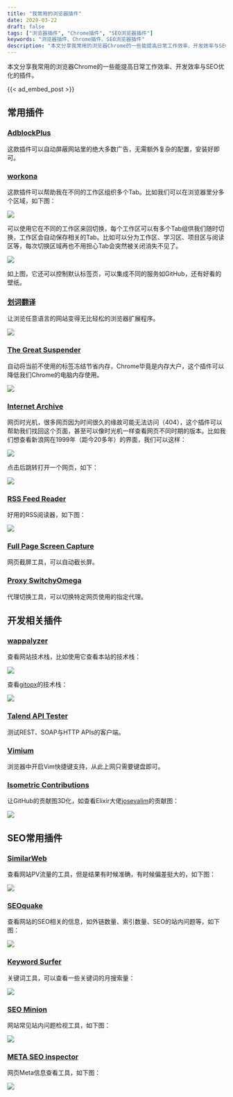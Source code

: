 ```yaml
---
title: "我常用的浏览器插件"
date: 2020-03-22
draft: false
tags: ["浏览器插件", "Chrome插件", "SEO浏览器插件"]
keywords: "浏览器插件、Chrome插件、SEO浏览器插件"
description: "本文分享我常用的浏览器Chrome的一些能提高日常工作效率、开发效率与SEO优化的插件。"
---
```


本文分享我常用的浏览器Chrome的一些能提高日常工作效率、开发效率与SEO优化的插件。

{{< ad_embed_post >}}

## 常用插件

### [AdblockPlus](https://chrome.google.com/webstore/detail/adblock-plus-free-ad-bloc/cfhdojbkjhnklbpkdaibdccddilifddb)

这款插件可以自动屏蔽网站里的绝大多数广告，无需额外复杂的配置，安装好即可。

### [workona]((https://workona.com/))

这款插件可以帮助我在不同的工作区组织多个Tab。比如我们可以在浏览器里分多个区域，如下图：

![](https://img.bmpi.dev/e925ce47-ab63-aaf2-378b-4f4db76421b5.png)

可以使用它在不同的工作区来回切换，每个工作区可以有多个Tab组供我们随时切换，工作区会自动保存相关的Tab。比如可以分为工作区、学习区、项目区与阅读区等，每次切换区域再也不用担心Tab会突然被关闭消失不见了。

![](https://img.bmpi.dev/bbe8fd8f-cd1f-60ce-c325-0f43fb342fcc.png)

如上图，它还可以控制默认标签页，可以集成不同的服务如GitHub，还有好看的壁纸。

### [划词翻译](https://github.com/Selection-Translator/crx-selection-translate)

让浏览任意语言的网站变得无比轻松的浏览器扩展程序。

![](https://img.bmpi.dev/80b1312f-a32f-998a-61d5-1581bcc618d9.png)

### [The Great Suspender](https://chrome.google.com/webstore/detail/the-great-suspender/klbibkeccnjlkjkiokjodocebajanakg)

自动将当前不使用的标签冻结节省内存，Chrome毕竟是内存大户，这个插件可以降低我们Chrome的电脑内存使用。

![](https://img.bmpi.dev/eb2aa4f8-e183-996b-b9f6-b25238ad1d7c.png)

### [Internet Archive](https://chrome.google.com/webstore/detail/wayback-machine/fpnmgdkabkmnadcjpehmlllkndpkmiak)

网页时光机，很多网页因为时间很久的缘故可能无法访问（404），这个插件可以帮助我们找回这个页面，甚至可以像时光机一样查看网页不同时期的版本。比如我们想查看新浪网在1999年（距今20多年）的界面，我们可以这样：

![](https://img.bmpi.dev/865b7679-3f9f-8464-a3e2-b04a4e943247.png)

点击后跳转打开一个网页，如下：

![](https://img.bmpi.dev/b813bf1a-8652-438d-43dd-591125edafaf.png)

### [RSS Feed Reader](https://chrome.google.com/webstore/detail/rss-feed-reader/pnjaodmkngahhkoihejjehlcdlnohgmp)

好用的RSS阅读器，如下图：

![](https://img.bmpi.dev/00a18d52-8768-c560-a315-4ca340930bf5.png)

### [Full Page Screen Capture](https://chrome.google.com/webstore/detail/full-page-screen-capture/fdpohaocaechififmbbbbbknoalclacl)

网页截屏工具，可以自动截长屏。

### [Proxy SwitchyOmega](https://chrome.google.com/webstore/detail/proxy-switchyomega/padekgcemlokbadohgkifijomclgjgif)

代理切换工具，可以切换特定网页使用的指定代理。

## 开发相关插件

### [wappalyzer](https://www.wappalyzer.com/)

查看网站技术栈，比如使用它查看本站的技术栈：

![](https://img.bmpi.dev/b9d1bc00-84f2-f1b1-33b5-f071a5d34927.png)

查看[gitopx](https://www.gitopx.com/)的技术栈：

![](https://img.bmpi.dev/c8b83091-a215-2279-44fb-881a2626a488.png)

### [Talend API Tester](https://chrome.google.com/webstore/detail/talend-api-tester-free-ed/aejoelaoggembcahagimdiliamlcdmfm)

测试REST、SOAP与HTTP APIs的客户端。

### [Vimium](https://chrome.google.com/webstore/detail/vimium/dbepggeogbaibhgnhhndojpepiihcmeb)

浏览器中开启Vim快捷键支持，从此上网只需要键盘即可。

### [Isometric Contributions](https://chrome.google.com/webstore/detail/isometric-contributions/mjoedlfflcchnleknnceiplgaeoegien)

让GitHub的贡献图3D化，如查看Elixir大佬[josevalim](https://github.com/josevalim)的贡献图：

![](https://img.bmpi.dev/2a43a6ef-3ab8-59a6-79aa-66120cde0bc3.png)

## SEO常用插件

### [SimilarWeb](https://chrome.google.com/webstore/detail/similarweb-traffic-rank-w/hoklmmgfnpapgjgcpechhaamimifchmp)

查看网站PV流量的工具，但是结果有时候准确，有时候偏差挺大的，如下图：

![](https://img.bmpi.dev/634193d1-1d4a-a812-9b6a-50ed9cc9a0eb.png)

### [SEOquake](https://chrome.google.com/webstore/detail/seoquake/akdgnmcogleenhbclghghlkkdndkjdjc)

查看网站的SEO相关的信息，如外链数量、索引数量、SEO的站内问题等，如下图：

![](https://img.bmpi.dev/4a4620ee-4079-3ec6-ceaa-55c88cab7808.png)

### [Keyword Surfer](https://chrome.google.com/webstore/detail/keyword-surfer/bafijghppfhdpldihckdcadbcobikaca)

关键词工具，可以查看一些关键词的月搜索量：

![](https://img.bmpi.dev/a997c1c0-1409-3529-23fc-24241000c2b6.png)

### [SEO Minion](https://chrome.google.com/webstore/detail/seo-minion/giihipjfimkajhlcilipnjeohabimjhi)

网站常见站内问题检视工具，如下图：

![](https://img.bmpi.dev/90501bc8-8d8e-0e19-99f1-1bedb712b162.png)

### [META SEO inspector](https://chrome.google.com/webstore/detail/meta-seo-inspector/ibkclpciafdglkjkcibmohobjkcfkaef)

网页Meta信息查看工具，如下图：

![](https://img.bmpi.dev/4a1875ed-9bdb-2b49-ae60-a2e66f2a7e15.png)

